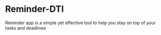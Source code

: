 # Reminder-DTI

Reminder app is a simple yet effective tool to help you stay on top of your tasks and deadlines
